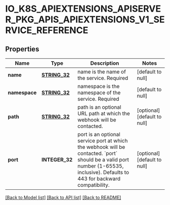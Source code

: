 # IO_K8S_APIEXTENSIONS_APISERVER_PKG_APIS_APIEXTENSIONS_V1_SERVICE_REFERENCE

## Properties
Name | Type | Description | Notes
------------ | ------------- | ------------- | -------------
**name** | [**STRING_32**](STRING_32.md) | name is the name of the service. Required | [default to null]
**namespace** | [**STRING_32**](STRING_32.md) | namespace is the namespace of the service. Required | [default to null]
**path** | [**STRING_32**](STRING_32.md) | path is an optional URL path at which the webhook will be contacted. | [optional] [default to null]
**port** | **INTEGER_32** | port is an optional service port at which the webhook will be contacted. &#x60;port&#x60; should be a valid port number (1-65535, inclusive). Defaults to 443 for backward compatibility. | [optional] [default to null]

[[Back to Model list]](../README.md#documentation-for-models) [[Back to API list]](../README.md#documentation-for-api-endpoints) [[Back to README]](../README.md)


